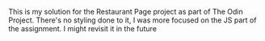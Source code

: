 This is my solution for the Restaurant Page project as part of The Odin Project. There's no styling done to it, I was more focused on the JS part of the assignment. I might revisit it in the future
